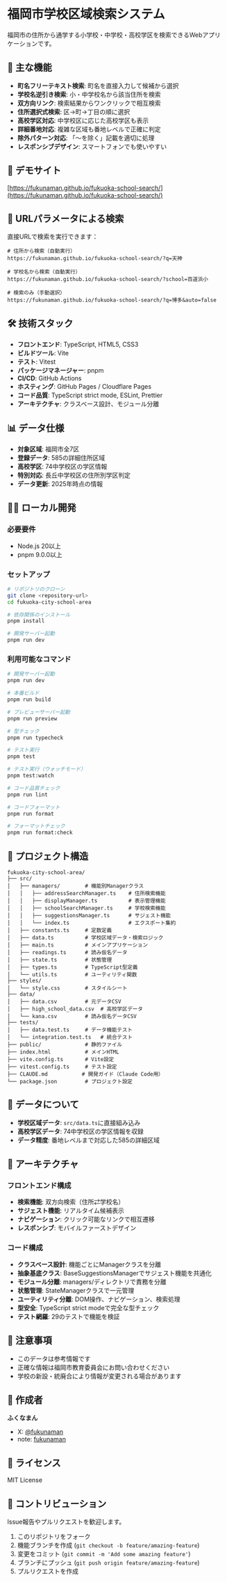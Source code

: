 # 福岡市学校区域検索システム

福岡市の住所から通学する小学校・中学校・高校学区を検索できるWebアプリケーションです。

## 🌟 主な機能

- **町名フリーテキスト検索**: 町名を直接入力して候補から選択
- **学校名逆引き検索**: 小・中学校名から該当住所を検索
- **双方向リンク**: 検索結果からワンクリックで相互検索
- **住所選択式検索**: 区→町→丁目の順に選択
- **高校学区対応**: 中学校区に応じた高校学区も表示
- **詳細番地対応**: 複雑な区域も番地レベルで正確に判定
- **除外パターン対応**: 「〜を除く」記載を適切に処理
- **レスポンシブデザイン**: スマートフォンでも使いやすい

## 🚀 デモサイト

[https://fukunaman.github.io/fukuoka-school-search/](https://fukunaman.github.io/fukuoka-school-search/)

## 📌 URLパラメータによる検索

直接URLで検索を実行できます：

```
# 住所から検索（自動実行）
https://fukunaman.github.io/fukuoka-school-search/?q=天神

# 学校名から検索（自動実行）  
https://fukunaman.github.io/fukuoka-school-search/?school=百道浜小

# 検索のみ（手動選択）
https://fukunaman.github.io/fukuoka-school-search/?q=博多&auto=false
```

## 🛠️ 技術スタック

- **フロントエンド**: TypeScript, HTML5, CSS3
- **ビルドツール**: Vite
- **テスト**: Vitest
- **パッケージマネージャー**: pnpm
- **CI/CD**: GitHub Actions
- **ホスティング**: GitHub Pages / Cloudflare Pages
- **コード品質**: TypeScript strict mode, ESLint, Prettier
- **アーキテクチャ**: クラスベース設計、モジュール分離

## 📊 データ仕様

- **対象区域**: 福岡市全7区
- **登録データ**: 585の詳細住所区域
- **高校学区**: 74中学校区の学区情報
- **特別対応**: 長丘中学校区の住所別学区判定
- **データ更新**: 2025年時点の情報

## 🏃‍♂️ ローカル開発

### 必要要件

- Node.js 20以上
- pnpm 9.0.0以上

### セットアップ

```bash
# リポジトリのクローン
git clone <repository-url>
cd fukuoka-city-school-area

# 依存関係のインストール
pnpm install

# 開発サーバー起動
pnpm run dev
```

### 利用可能なコマンド

```bash
# 開発サーバー起動
pnpm run dev

# 本番ビルド
pnpm run build

# プレビューサーバー起動
pnpm run preview

# 型チェック
pnpm run typecheck

# テスト実行
pnpm test

# テスト実行（ウォッチモード）
pnpm test:watch

# コード品質チェック
pnpm run lint

# コードフォーマット
pnpm run format

# フォーマットチェック
pnpm run format:check
```

## 📁 プロジェクト構造

```
fukuoka-city-school-area/
├── src/
│   ├── managers/        # 機能別Managerクラス
│   │   ├── addressSearchManager.ts    # 住所検索機能
│   │   ├── displayManager.ts          # 表示管理機能
│   │   ├── schoolSearchManager.ts     # 学校検索機能
│   │   ├── suggestionsManager.ts      # サジェスト機能
│   │   └── index.ts                   # エクスポート集約
│   ├── constants.ts     # 定数定義
│   ├── data.ts          # 学校区域データ・検索ロジック
│   ├── main.ts          # メインアプリケーション
│   ├── readings.ts      # 読み仮名データ
│   ├── state.ts         # 状態管理
│   ├── types.ts         # TypeScript型定義
│   └── utils.ts         # ユーティリティ関数
├── styles/
│   └── style.css        # スタイルシート
├── data/
│   ├── data.csv         # 元データCSV
│   ├── high_school_data.csv  # 高校学区データ
│   └── kana.csv         # 読み仮名データCSV
├── tests/
│   ├── data.test.ts     # データ機能テスト
│   └── integration.test.ts   # 統合テスト
├── public/              # 静的ファイル
├── index.html           # メインHTML
├── vite.config.ts       # Vite設定
├── vitest.config.ts     # テスト設定
├── CLAUDE.md           # 開発ガイド（Claude Code用）
└── package.json         # プロジェクト設定
```

## 🔄 データについて

- **学校区域データ**: `src/data.ts`に直接組み込み
- **高校学区データ**: 74中学校区の学区情報を収録
- **データ精度**: 番地レベルまで対応した585の詳細区域

## 🚀 アーキテクチャ

### フロントエンド構成
- **検索機能**: 双方向検索（住所⇄学校名）
- **サジェスト機能**: リアルタイム候補表示
- **ナビゲーション**: クリック可能なリンクで相互遷移
- **レスポンシブ**: モバイルファーストデザイン

### コード構成
- **クラスベース設計**: 機能ごとにManagerクラスを分離
- **抽象基底クラス**: BaseSuggestionsManagerでサジェスト機能を共通化
- **モジュール分離**: managers/ディレクトリで責務を分離
- **状態管理**: StateManagerクラスで一元管理
- **ユーティリティ分離**: DOM操作、ナビゲーション、検索処理
- **型安全**: TypeScript strict modeで完全な型チェック
- **テスト網羅**: 29のテストで機能を検証

## 📝 注意事項

- このデータは参考情報です
- 正確な情報は福岡市教育委員会にお問い合わせください
- 学校の新設・統廃合により情報が変更される場合があります

## 👤 作成者

**ふくなまん**
- X: [@fukunaman](https://x.com/fukunaman)
- note: [fukunaman](http://note.com/fukunaman)

## 📄 ライセンス

MIT License

## 🤝 コントリビューション

Issue報告やプルリクエストを歓迎します。

1. このリポジトリをフォーク
2. 機能ブランチを作成 (`git checkout -b feature/amazing-feature`)
3. 変更をコミット (`git commit -m 'Add some amazing feature'`)
4. ブランチにプッシュ (`git push origin feature/amazing-feature`)
5. プルリクエストを作成
